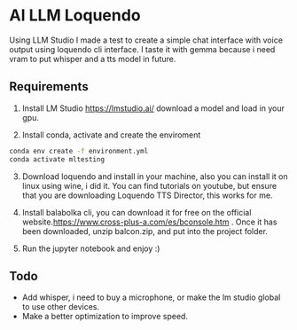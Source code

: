 # AI LLM Loquendo

Using LLM Studio I made a test to create a simple chat interface with voice output using loquendo cli interface. I taste it with gemma because i need vram to put whisper and a tts model in future.


## Requirements

1. Install LM Studio https://lmstudio.ai/ download a model and load in your gpu.

2. Install conda, activate and create the enviroment

```sh
conda env create -f environment.yml
conda activate mltesting
```

3. Download loquendo and install in your machine, also you can install it on linux using wine, i did it. You can find tutorials on youtube, but ensure that you are downloading Loquendo TTS Director, this works for me.

4. Install balabolka cli, you can download it for free on the official website.https://www.cross-plus-a.com/es/bconsole.htm . Once it has been downloaded, unzip balcon.zip, and put into the project folder.

5. Run the jupyter notebook and enjoy :)

## Todo
- Add whisper, i need to buy a microphone, or make the lm studio global to use other devices.
- Make a better optimization to improve speed.
